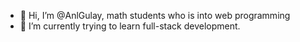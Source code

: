 - 👋 Hi, I’m @AnlGulay, math students who is into web programming
- 🌱 I’m currently trying to learn full-stack development.
<!---
AnlGulay/AnlGulay is a ✨ special ✨ repository because its `README.md` (this file) appears on your GitHub profile.
You can click the Preview link to take a look at your changes.
--->
